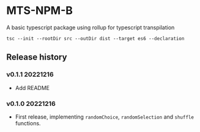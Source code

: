 # MTS-NPM-B

A basic typescript package using rollup for typescript transpilation

`tsc --init --rootDir src --outDir dist --target es6 --declaration`

## Release history

### v0.1.1 20221216

- Add README

### v0.1.0 20221216

- First release, implementing `randomChoice`, `randomSelection` and `shuffle` functions.
